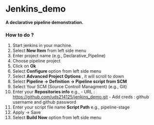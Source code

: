 # Jenkins_demo
  **A declarative pipeline demonstration.**


### How to do ?

   1. Start jenkins in your machine.
   2. Select **New Item** from left side menu
   3. Enter project name (e.g., Declarative_Pipeline)
   4. Choose pipeline project
   5. Click on **Ok**
   6. Select **Configure** option from left side menu
   7. Select **Advanced Project Options** , it will scroll to down
   8. Select **Pipeline -> Definition -> Pipeline script from SCM** 
   9. Select Your SCM (Source Controll Managment) (e.g., Git)
   10. Enter your **Repositories info** 
      e.g., 
           -  URL : https://github.com/uds214125/jenkins_demo.git
           -  Add creds : github username  and github password
   11. Enter your script file name **Script Path** 
      e.g., pipeline-stage
   12. Apply -> Save
   13. Select **Build Now** option from left side menu
   
   
